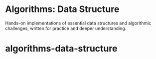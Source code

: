 # Algorithms: Data Structure

Hands-on implementations of essential data structures and algorithmic challenges, written for practice and deeper understanding.
# algorithms-data-structure
